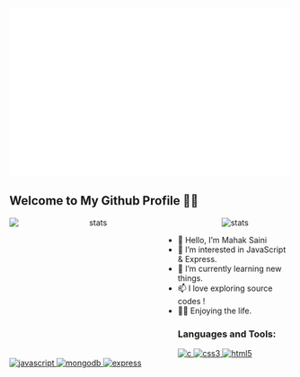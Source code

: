 <div align="center">
   <a href="https://github.com/Mahak-2701">
      <picture>
           <source media="(prefers-color-scheme: dark)" srcset="./assets/drawing-dark.svg" height="350" width="1000" />
           <source media="(prefers-color-scheme: light)" srcset="./assets/drawing-light.svg" height="350" width=""1000 />
           <img alt="this is art" src="./assets/default.svg" height="300" width="1000" />
     </picture>
   </a>
</div>

## Welcome to My Github Profile 🧑‍💻

<div align="center">
   <img
    align="left"
    src="https://github-readme-stats.vercel.app/api/top-langs/?username=Mahak-2701&theme=shades-of-purple&hide_border=true&include_all_commits=true&count_private=true&layout=compact" 
    alt="stats" 
    width="300" 
    height="250" 
/>

<img
    align=""
    src="https://streak-stats.demolab.com?user=Mahak-2701&theme=tokyonight&hide_border=true&background=45%2C492342%2C2F6F69" 
    alt="stats" 
    width="400" 
    height="300" 
/>
</div>

- 👋 Hello, I’m Mahak Saini
- 👀 I’m interested in JavaScript & Express.
- 🌱 I’m currently learning new things.
- 📫 I love exploring source codes !
- 🧑‍💻 Enjoying the life.

### Languages and Tools:

<div align="left">
    <a href="https://en.wikipedia.org/wiki/C_(programming_language)" target="_blank" rel="noreferrer">
        <img src="https://cdn.jsdelivr.net/gh/offensive-vk/Icons@master/c/c-original.svg" alt="c" width="50" height="50" /> </a> 
    <a href="https://www.w3schools.com/css/" target="_blank" rel="noreferrer"> 
        <img src="https://cdn.jsdelivr.net/gh/offensive-vk/Icons@master/css3/css3-original-wordmark.svg" alt="css3" width="50" height="50" /> </a> 
    <a href="https://www.w3.org/html/" target="_blank" rel="noreferrer"> 
        <img src="https://cdn.jsdelivr.net/gh/offensive-vk/Icons@master/html5/html5-original-wordmark.svg" alt="html5" width="50" height="50" /> </a> 
    <a href="https://developer.mozilla.org/en-US/docs/Web/JavaScript" target="_blank" rel="noreferrer">
        <img src="https://cdn.jsdelivr.net/gh/offensive-vk/Icons@master/javascript/javascript-original.svg" alt="javascript" width="50" height="50" /> </a> 
    <a href="https://www.mongodb.com/" target="_blank" rel="noreferrer"> 
        <img src="https://cdn.jsdelivr.net/gh/offensive-vk/Icons@master/mongodb/mongodb-original-wordmark.svg" alt="mongodb" width="50" height="50" /> </a> 
      <a href="https://expressjs.com/" target="_blank" rel="noreferrer"> 
        <img src="https://cdn.jsdelivr.net/gh/offensive-vk/Icons@master/express/express-original-wordmark.svg" alt="express" width="50" height="50" /> </a> 
</div>

<div align="center">
<a href="https://github.com/Mahak-2701">

   <picture>
    <source media="(prefers-color-scheme: dark)" srcset="https://ssr-contributions-svg.vercel.app/_/Mahak-2701?chart=3dbar&gap=0.6&scale=2&flatten=2&animation=wave&animation_duration=5&animation_delay=0.06&animation_amplitude=24&animation_frequency=0.1&animation_wave_center=0_3&format=svg&weeks=34&theme=native&dark=true">
    <source media="(prefers-color-scheme: light)" srcset="https://ssr-contributions-svg.vercel.app/_/Mahak-2701?chart=3dbar&gap=0.6&scale=2&flatten=2&animation=wave&animation_duration=5&animation_delay=0.06&animation_amplitude=24&animation_frequency=0.1&animation_wave_center=0_3&format=svg&weeks=34&theme=native">
    <img alt="" src="[https://ssr-contributions-svg.vercel.app/_/CatsJuice?chart=3dbar&flatten=1&weeks=40&animation=wave&format=svg&gap=0.6&animation_frequency=0.2&animation_amplitude=20&theme=pink](https://ssr-contributions-svg.vercel.app/_/Mahak-2701?chart=3dbar&gap=0.6&scale=2&flatten=2&animation=wave&animation_duration=5&animation_delay=0.06&animation_amplitude=24&animation_frequency=0.1&animation_wave_center=0_3&format=svg&weeks=34&theme=native)" >
  </picture>
</a>
</div>
